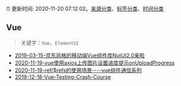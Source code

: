:alarm_clock: 更新时间: 2020-11-20 07:12:02。[来源分类](../README.md)、[标签分类](../TAGS.md)、[时间分类](../TIMELINE.md)

## Vue


> 关键字：`Vue`、`ElementUI`



- [2019-03-15-京东风格的移动端Vue组件库NutUI2.0来啦](https://jdc.jd.com/archives/212979) 
- [2020-11-19-vue使用axios上传图片设置进度提示onUploadProgress](https://juejin.im/post/6897090846911365133) 
- [2020-11-19-ref/$refs的使用场景----vue组件通信系列](https://juejin.im/post/6897090694473580557) 
- [2019-12-18-Vue-Testing-Crash-Course](https://dev.to/blacksonic/vue-testing-crash-course-59kl) 